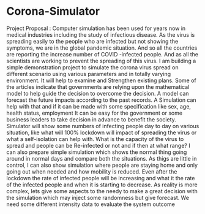 # Corona-Simulator
Project Proposal : Computer simulation has been used for years now in medical industries including the study of infectious disease. As the virus is spreading easily to the people who are infected but not showing the symptoms, we are in the global pandemic situation. And so all the countries are reporting the increase number of COVID -infected people. And as all the scientists are working to prevent the spreading of this virus. I am building a simple demonstration project to simulate the corona virus spread on different scenario using various parameters and in totally varying environment. It will help to examine and Strengthen existing plans.  Some of the articles indicate that governments are relying upon the mathematical model to help guide the decision to overcome the decision. A model can forecast the future impacts according to the past records. A Simulation can help with that and if it can be  made with some specification like sex, age, health status, employment It can be easy for the government or some business leaders to take decision in advance to benefit the society. Simulator will show some numbers of infecting people day to day on various situation, like what will 100% lockdown will impact of spreading the virus or what a self-isolation can help with. What is the capacity of the virus to spread and people can be Re-infected or not and if then at what range? I can also prepare  simple simulation which shows the normal thing going around in normal days and compare both the situations. As thigs are little in control, I can also show simulation where people are staying home and only going out when needed and how mobility is reduced. Even after the lockdown the rate of infected people will be increasing and what it the rate of the infected people and when it is starting to decrease. As reality is more complex, lets give some aspects to the needy to make a great decision with the simulation which may inject some randomness but give forecast. We need some different intensity data to evaluate the system outcome
